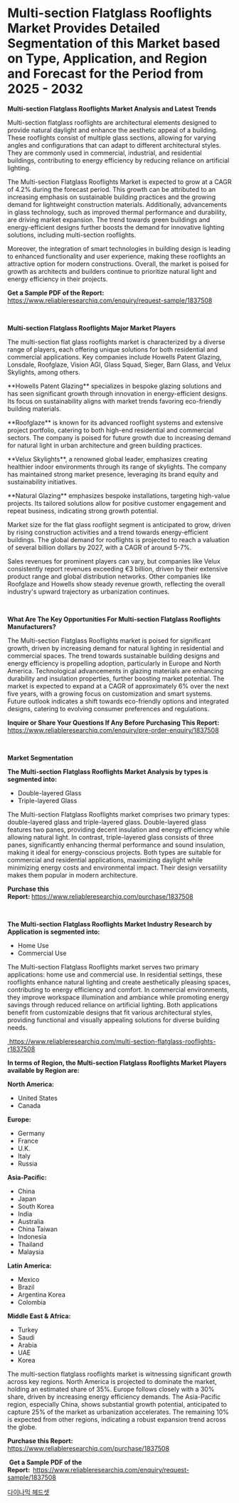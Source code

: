 <p><h1>Multi-section Flatglass Rooflights Market Provides Detailed Segmentation of this Market based on Type, Application, and Region and Forecast for the Period from 2025 - 2032</h1></p><p><strong>Multi-section Flatglass Rooflights Market Analysis and Latest Trends</strong></p>
<p><p>Multi-section flatglass rooflights are architectural elements designed to provide natural daylight and enhance the aesthetic appeal of a building. These rooflights consist of multiple glass sections, allowing for varying angles and configurations that can adapt to different architectural styles. They are commonly used in commercial, industrial, and residential buildings, contributing to energy efficiency by reducing reliance on artificial lighting.</p><p>The Multi-section Flatglass Rooflights Market is expected to grow at a CAGR of 4.2% during the forecast period. This growth can be attributed to an increasing emphasis on sustainable building practices and the growing demand for lightweight construction materials. Additionally, advancements in glass technology, such as improved thermal performance and durability, are driving market expansion. The trend towards green buildings and energy-efficient designs further boosts the demand for innovative lighting solutions, including multi-section rooflights. </p><p>Moreover, the integration of smart technologies in building design is leading to enhanced functionality and user experience, making these rooflights an attractive option for modern constructions. Overall, the market is poised for growth as architects and builders continue to prioritize natural light and energy efficiency in their projects.</p></p>
<p><strong>Get a Sample PDF of the Report:&nbsp;</strong> <a href="https://www.reliableresearchiq.com/enquiry/request-sample/1837508?utm_campaign=123&utm_medium=2&utm_source=Github&utm_content=ia&utm_term=10022025&utm_id=multi-section-flatglass-rooflights">https://www.reliableresearchiq.com/enquiry/request-sample/1837508</a></p>
<p>&nbsp;</p>
<p><strong>Multi-section Flatglass Rooflights Major Market Players</strong></p>
<p><p>The multi-section flat glass rooflights market is characterized by a diverse range of players, each offering unique solutions for both residential and commercial applications. Key companies include Howells Patent Glazing, Lonsdale, Roofglaze, Vision AGI, Glass Squad, Sieger, Barn Glass, and Velux Skylights, among others. </p><p>**Howells Patent Glazing** specializes in bespoke glazing solutions and has seen significant growth through innovation in energy-efficient designs. Its focus on sustainability aligns with market trends favoring eco-friendly building materials.</p><p>**Roofglaze** is known for its advanced rooflight systems and extensive project portfolio, catering to both high-end residential and commercial sectors. The company is poised for future growth due to increasing demand for natural light in urban architecture and green building practices.</p><p>**Velux Skylights**, a renowned global leader, emphasizes creating healthier indoor environments through its range of skylights. The company has maintained strong market presence, leveraging its brand equity and sustainability initiatives. </p><p>**Natural Glazing** emphasizes bespoke installations, targeting high-value projects. Its tailored solutions allow for positive customer engagement and repeat business, indicating strong growth potential.</p><p>Market size for the flat glass rooflight segment is anticipated to grow, driven by rising construction activities and a trend towards energy-efficient buildings. The global demand for rooflights is projected to reach a valuation of several billion dollars by 2027, with a CAGR of around 5-7%.</p><p>Sales revenues for prominent players can vary, but companies like Velux consistently report revenues exceeding €3 billion, driven by their extensive product range and global distribution networks. Other companies like Roofglaze and Howells show steady revenue growth, reflecting the overall industry's upward trajectory as urbanization continues.</p></p>
<p>&nbsp;</p>
<p><strong>What Are The Key Opportunities For Multi-section Flatglass Rooflights Manufacturers?</strong></p>
<p><p>The Multi-section Flatglass Rooflights market is poised for significant growth, driven by increasing demand for natural lighting in residential and commercial spaces. The trend towards sustainable building designs and energy efficiency is propelling adoption, particularly in Europe and North America. Technological advancements in glazing materials are enhancing durability and insulation properties, further boosting market potential. The market is expected to expand at a CAGR of approximately 6% over the next five years, with a growing focus on customization and smart systems. Future outlook indicates a shift towards eco-friendly options and integrated designs, catering to evolving consumer preferences and regulations.</p></p>
<p><strong>Inquire or Share Your Questions If Any Before Purchasing This Report:</strong> <a href="https://www.reliableresearchiq.com/enquiry/pre-order-enquiry/1837508?utm_campaign=123&utm_medium=2&utm_source=Github&utm_content=ia&utm_term=10022025&utm_id=multi-section-flatglass-rooflights">https://www.reliableresearchiq.com/enquiry/pre-order-enquiry/1837508</a></p>
<p>&nbsp;</p>
<p><strong>Market Segmentation</strong></p>
<p><strong>The Multi-section Flatglass Rooflights Market Analysis by types is segmented into:</strong></p>
<p><ul><li>Double-layered Glass</li><li>Triple-layered Glass</li></ul></p>
<p><p>The Multi-section Flatglass Rooflights market comprises two primary types: double-layered glass and triple-layered glass. Double-layered glass features two panes, providing decent insulation and energy efficiency while allowing natural light. In contrast, triple-layered glass consists of three panes, significantly enhancing thermal performance and sound insulation, making it ideal for energy-conscious projects. Both types are suitable for commercial and residential applications, maximizing daylight while minimizing energy costs and environmental impact. Their design versatility makes them popular in modern architecture.</p></p>
<p><strong>Purchase this Report:&nbsp;</strong><a href="https://www.reliableresearchiq.com/purchase/1837508?utm_campaign=123&utm_medium=2&utm_source=Github&utm_content=ia&utm_term=10022025&utm_id=multi-section-flatglass-rooflights">https://www.reliableresearchiq.com/purchase/1837508</a></p>
<p>&nbsp;</p>
<p><strong>The Multi-section Flatglass Rooflights Market Industry Research by Application is segmented into:</strong></p>
<p><ul><li>Home Use</li><li>Commercial Use</li></ul></p>
<p><p>The Multi-section Flatglass Rooflights market serves two primary applications: home use and commercial use. In residential settings, these rooflights enhance natural lighting and create aesthetically pleasing spaces, contributing to energy efficiency and comfort. In commercial environments, they improve workspace illumination and ambiance while promoting energy savings through reduced reliance on artificial lighting. Both applications benefit from customizable designs that fit various architectural styles, providing functional and visually appealing solutions for diverse building needs.</p></p>
<p><a href="https://www.reliableresearchiq.com/multi-section-flatglass-rooflights-r1837508?utm_campaign=123&utm_medium=2&utm_source=Github&utm_content=ia&utm_term=10022025&utm_id=multi-section-flatglass-rooflights">&nbsp;https://www.reliableresearchiq.com/multi-section-flatglass-rooflights-r1837508</a></p>
<p><strong>In terms of Region, the Multi-section Flatglass Rooflights Market Players available by Region are:</strong></p>
<p>
    <p> <strong> North America: </strong>
        <ul>
            <li>United States</li>
            <li>Canada</li>
        </ul>
        </p> 
    <p> <strong> Europe: </strong>
        <ul>
            <li>Germany</li>
            <li>France</li>
            <li>U.K.</li>
            <li>Italy</li>
            <li>Russia</li>
        </ul>
        </p> 
    <p> <strong> Asia-Pacific: </strong>
        <ul>
            <li>China</li>
            <li>Japan</li>
            <li>South Korea</li>
            <li>India</li>
            <li>Australia</li>
            <li>China Taiwan</li>
            <li>Indonesia</li>
            <li>Thailand</li>
            <li>Malaysia</li>
        </ul>
        </p> 
    <p> <strong> Latin America: </strong>
        <ul>
            <li>Mexico</li>
            <li>Brazil</li>
            <li>Argentina Korea</li>
            <li>Colombia</li>
        </ul>
        </p> 
    <p> <strong> Middle East & Africa: </strong>
        <ul>
            <li>Turkey</li>
            <li>Saudi</li>
            <li>Arabia</li>
            <li>UAE</li>
            <li>Korea</li>
        </ul>
    </p>
    </p>
<p><p>The multi-section flatglass rooflights market is witnessing significant growth across key regions. North America is projected to dominate the market, holding an estimated share of 35%. Europe follows closely with a 30% share, driven by increasing energy efficiency demands. The Asia-Pacific region, especially China, shows substantial growth potential, anticipated to capture 25% of the market as urbanization accelerates. The remaining 10% is expected from other regions, indicating a robust expansion trend across the globe.</p></p>
<p><strong>Purchase this Report: </strong><a href="https://www.reliableresearchiq.com/purchase/1837508?utm_campaign=123&utm_medium=2&utm_source=Github&utm_content=ia&utm_term=10022025&utm_id=multi-section-flatglass-rooflights">https://www.reliableresearchiq.com/purchase/1837508</a></p>
<p>&nbsp;<strong>Get a Sample PDF of the Report:&nbsp;&nbsp;</strong><a href="https://www.reliableresearchiq.com/enquiry/request-sample/1837508?utm_campaign=123&utm_medium=2&utm_source=Github&utm_content=ia&utm_term=10022025&utm_id=multi-section-flatglass-rooflights">https://www.reliableresearchiq.com/enquiry/request-sample/1837508</a></p>
<p><strong></strong></p>
<p><p><a href="https://github.com/laholand/Market-Research-Report-List-7/blob/main/168486136278.md?utm_campaign=123&utm_medium=2&utm_source=Github&utm_content=ia&utm_term=10022025&utm_id=multi-section-flatglass-rooflights">다이나믹 헤드셋</a></p></p>